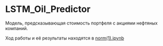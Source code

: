 # LSTM_Oil_Predictor
Модель, предсказывающая стоимость портфеля с акциями нефтяных компаний.

Ход работы и её результаты находятся в [norm(1).ipynb](https://github.com/staspog/LSTM_Oil_Predictor/blob/main/norm(1).ipynb)
